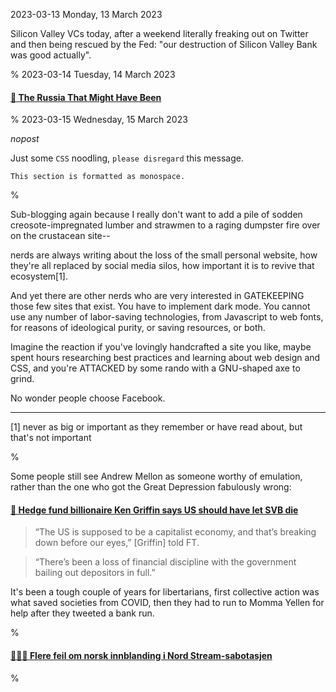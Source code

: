 2023-03-13 Monday, 13 March 2023

Silicon Valley VCs today, after a weekend literally freaking out on Twitter and then being rescued by the Fed: "our destruction of Silicon Valley Bank was good actually".

%
2023-03-14 Tuesday, 14 March 2023

#### [🔗 The Russia That Might Have Been](https://www.foreignaffairs.com/ukraine/russia-might-have-been?utm_source=twitter_posts&utm_medium=social&utm_campaign=tw_daily_soc)

%
2023-03-15 Wednesday, 15 March 2023

*nopost* 

Just some `CSS` noodling, `please disregard` this message.

    This section is formatted as monospace.
	
%

Sub-blogging again because I really don't want to add a pile of sodden creosote-impregnated lumber and strawmen to a raging dumpster fire over on the crustacean site--

nerds are always writing about the loss of the small personal website, how they're all replaced by social media silos, how important it is to revive that ecosystem[1].

And yet there are other nerds who are very interested in GATEKEEPING those few sites that exist. You have to implement dark mode. You cannot use any number of labor-saving technologies, from Javascript to web fonts, for reasons of ideological purity, or saving resources, or both. 

Imagine the reaction if you've lovingly handcrafted a site you like, maybe spent hours researching best practices and learning about web design and CSS, and you're ATTACKED by some rando with a GNU-shaped axe to grind. 

No wonder people choose Facebook.

--- 

<!-- vktlcr -->

[1] never as big or important as they remember or have read about, but that's not important

%

Some people still see Andrew Mellon as someone worthy of emulation, rather than the one who got the Great Depression fabulously wrong:

#### [🔗 Hedge fund billionaire Ken Griffin says US should have let SVB die](https://protos.com/hedge-fund-billionaire-ken-griffin-says-us-should-have-let-svb-die/)

> “The US is supposed to be a capitalist economy, and that’s breaking down before our eyes,” [Griffin] told FT.

> “There’s been a loss of financial discipline with the government bailing out depositors in full.”

It's been a tough couple of years for libertarians, first collective action was what saved societies from COVID, then they had to run to Momma Yellen for help after they tweeted a bank run. 

%

#### [🔗&#x1F1F3;&#x1F1F4; Flere feil om norsk innblanding i Nord Stream-sabotasjen](https://journalisten.no/faktiskno-faktasjekker-seymour-hersh/563656)

%
